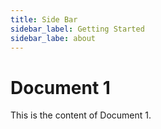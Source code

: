```yaml
---
title: Side Bar
sidebar_label: Getting Started
sidebar_labe: about
---
```

# Document 1
This is the content of Document 1.
